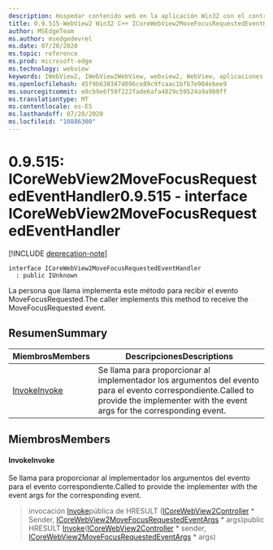 ```yaml
---
description: Hospedar contenido web en la aplicación Win32 con el control Microsoft Edge WebView2
title: 0.9.515-WebView2 Win32 C++ ICoreWebView2MoveFocusRequestedEventHandler
author: MSEdgeTeam
ms.author: msedgedevrel
ms.date: 07/20/2020
ms.topic: reference
ms.prod: microsoft-edge
ms.technology: webview
keywords: IWebView2, IWebView2WebView, webview2, WebView, aplicaciones Win32, Win32, Edge, ICoreWebView2, ICoreWebView2Controller, control de explorador, HTML Edge
ms.openlocfilehash: 45f9b638347d096ce89c9fcaac1bfb7e904ebee9
ms.sourcegitcommit: e0cb9e6f59f222fade6afa4829c59524a9a9b9ff
ms.translationtype: MT
ms.contentlocale: es-ES
ms.lasthandoff: 07/20/2020
ms.locfileid: "10886300"
---
```

# <span data-ttu-id="dfe2f-104">0.9.515: ICoreWebView2MoveFocusRequestedEventHandler</span><span class="sxs-lookup"><span data-stu-id="dfe2f-104">0.9.515 - interface ICoreWebView2MoveFocusRequestedEventHandler</span></span> 

[!INCLUDE [deprecation-note](../../includes/deprecation-note.md)]

```
interface ICoreWebView2MoveFocusRequestedEventHandler
  : public IUnknown
```

<span data-ttu-id="dfe2f-105">La persona que llama implementa este método para recibir el evento MoveFocusRequested.</span><span class="sxs-lookup"><span data-stu-id="dfe2f-105">The caller implements this method to receive the MoveFocusRequested event.</span></span>

## <span data-ttu-id="dfe2f-106">Resumen</span><span class="sxs-lookup"><span data-stu-id="dfe2f-106">Summary</span></span>

 <span data-ttu-id="dfe2f-107">Miembros</span><span class="sxs-lookup"><span data-stu-id="dfe2f-107">Members</span></span>                        | <span data-ttu-id="dfe2f-108">Descripciones</span><span class="sxs-lookup"><span data-stu-id="dfe2f-108">Descriptions</span></span>
--------------------------------|---------------------------------------------
[<span data-ttu-id="dfe2f-109">Invoke</span><span class="sxs-lookup"><span data-stu-id="dfe2f-109">Invoke</span></span>](#invoke) | <span data-ttu-id="dfe2f-110">Se llama para proporcionar al implementador los argumentos del evento para el evento correspondiente.</span><span class="sxs-lookup"><span data-stu-id="dfe2f-110">Called to provide the implementer with the event args for the corresponding event.</span></span>

## <span data-ttu-id="dfe2f-111">Miembros</span><span class="sxs-lookup"><span data-stu-id="dfe2f-111">Members</span></span>

#### <span data-ttu-id="dfe2f-112">Invoke</span><span class="sxs-lookup"><span data-stu-id="dfe2f-112">Invoke</span></span> 

<span data-ttu-id="dfe2f-113">Se llama para proporcionar al implementador los argumentos del evento para el evento correspondiente.</span><span class="sxs-lookup"><span data-stu-id="dfe2f-113">Called to provide the implementer with the event args for the corresponding event.</span></span>

> <span data-ttu-id="dfe2f-114">invocación [Invoke](#invoke)pública de HRESULT ([ICoreWebView2Controller](icorewebview2controller.md) \* Sender, [ICoreWebView2MoveFocusRequestedEventArgs](icorewebview2movefocusrequestedeventargs.md) \* args)</span><span class="sxs-lookup"><span data-stu-id="dfe2f-114">public HRESULT [Invoke](#invoke)([ICoreWebView2Controller](icorewebview2controller.md) \* sender, [ICoreWebView2MoveFocusRequestedEventArgs](icorewebview2movefocusrequestedeventargs.md) \* args)</span></span>


